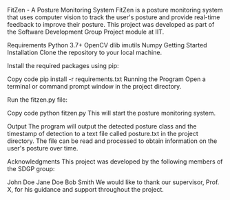 FitZen - A Posture Monitoring System
FitZen is a posture monitoring system that uses computer vision to track the user's posture and provide real-time feedback to improve their posture. This project was developed as part of the Software Development Group Project module at IIT.

Requirements
Python 3.7+
OpenCV
dlib
imutils
Numpy
Getting Started
Installation
Clone the repository to your local machine.

Install the required packages using pip:

Copy code
pip install -r requirements.txt
Running the Program
Open a terminal or command prompt window in the project directory.

Run the fitzen.py file:

Copy code
python fitzen.py
This will start the posture monitoring system.

Output
The program will output the detected posture class and the timestamp of detection to a text file called posture.txt in the project directory. The file can be read and processed to obtain information on the user's posture over time.

Acknowledgments
This project was developed by the following members of the SDGP group:

John Doe
Jane Doe
Bob Smith
We would like to thank our supervisor, Prof. X, for his guidance and support throughout the project.
